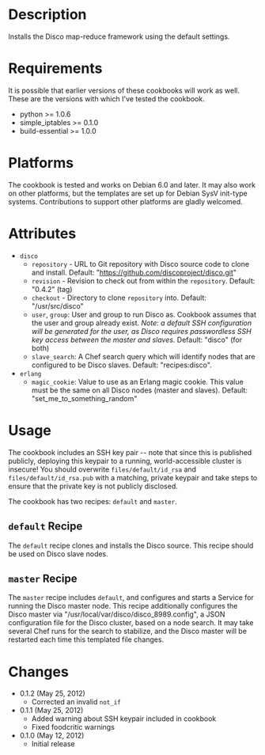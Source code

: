 Description
===========

Installs the Disco map-reduce framework using the default settings.

Requirements
============

It is possible that earlier versions of these cookbooks will work as well.
These are the versions with which I've tested the cookbook.

* python >= 1.0.6
* simple_iptables >= 0.1.0
* build-essential >= 1.0.0

Platforms
=========

The cookbook is tested and works on Debian 6.0 and later. It may also work
on other platforms, but the templates are set up for Debian SysV init-type
systems. Contributions to support other platforms are gladly welcomed.

Attributes
==========

* `disco`
    * `repository` - URL to Git repository with Disco source code to clone
      and install. Default: "https://github.com/discoproject/disco.git"
    * `revision` - Revision to check out from within the `repository`.
      Default: "0.4.2" (tag)
    * `checkout` - Directory to clone `repository` into. Default:
      "/usr/src/disco"
    * `user`, `group`: User and group to run Disco as. Cookbook assumes
      that the user and group already exist. _Note: a default SSH
      configuration will be generated for the user, as Disco requires
      passwordless SSH key access between the master and slaves._ Default:
      "disco" (for both)
    * `slave_search`: A Chef search query which will identify nodes that are
      configured to be Disco slaves. Default: "recipes:disco".
* `erlang`
    * `magic_cookie`: Value to use as an Erlang magic cookie. This value
      must be the same on all Disco nodes (master and slaves). Default:
      "set_me_to_something_random"

Usage
=====

The cookbook includes an SSH key pair -- note that since this is published
publicly, deploying this keypair to a running, world-accessible cluster is
insecure! You should overwrite `files/default/id_rsa` and
`files/default/id_rsa.pub` with a matching, private keypair and take steps
to ensure that the private key is not publicly disclosed.

The cookbook has two recipes: `default` and `master`.

`default` Recipe
----------------

The `default` recipe clones and installs the Disco source. This recipe
should be used on Disco slave nodes.


`master` Recipe
---------------

The `master` recipe includes `default`, and configures and starts a Service
for running the Disco master node. This recipe additionally configures the
Disco master via "/usr/local/var/disco/disco_8989.config", a JSON
configuration file for the Disco cluster, based on a node search. It may
take several Chef runs for the search to stabilize, and the Disco master
will be restarted each time this templated file changes.

Changes
=======

* 0.1.2 (May 25, 2012)
    * Corrected an invalid `not_if`
* 0.1.1 (May 25, 2012)
    * Added warning about SSH keypair included in cookbook
    * Fixed foodcritic warnings
* 0.1.0 (May 12, 2012)
    * Initial release

